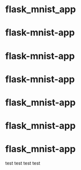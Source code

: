 # flask_mnist_app
# flask-mnist-app
# flask-mnist-app
# flask-mnist-app
# flask_mnist-app
# flask_mnist-app
# flask_mnist-app
test
test
test
test
